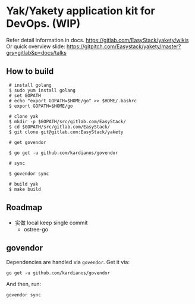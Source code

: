 # Yak/Yakety application kit for DevOps. (WIP)

Refer detail information in docs. https://gitlab.com/EasyStack/yakety/wikis
Or quick overview slide: https://gitpitch.com/Easystack/yakety/master?grs=gitlab&p=docs/talks

## How to build

```
 # install golang
 $ sudo yum install golang
 # set GOPATH
 # echo "export GOPATH=$HOME/go" >> $HOME/.bashrc
 $ export GOPATH=$HOME/go

 # clone yak
 $ mkdir -p $GOPATH/src/gitlab.com/EasyStack/
 $ cd $GOPATH/src/gitlab.com/EasyStack/
 $ git clone git@gitlab.com:EasyStack/yakety

 # get govendor

 $ go get -u github.com/kardianos/govendor

 # sync

 $ govendor sync

 # build yak
 $ make build
```

## Roadmap

 * 实做 local keep single commit
   - ostree-go

## govendor

Dependencies are handled via `govendor`. Get it via:

    go get -u github.com/kardianos/govendor

And then, run:

    govendor sync

